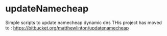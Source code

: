 # updateNamecheap
Simple scripts to update namecheap dynamic dns
THis project has moved to : https://bitbucket.org/matthewlinton/updatenamecheap
